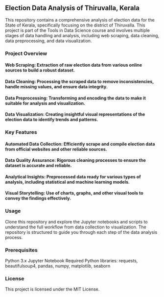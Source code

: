 ## Election Data Analysis of Thiruvalla, Kerala
This repository contains a comprehensive analysis of election data for the State of Kerala, specifically focusing on the district of Thiruvalla. This project is part of the Tools in Data Science course and involves multiple stages of data handling and analysis, including web scraping, data cleaning, data preprocessing, and data visualization.

### Project Overview
#### Web Scraping: Extraction of raw election data from various online sources to build a robust dataset.
#### Data Cleaning: Processing the scraped data to remove inconsistencies, handle missing values, and ensure data integrity.
#### Data Preprocessing: Transforming and encoding the data to make it suitable for analysis and visualization.
#### Data Visualization: Creating insightful visual representations of the election data to identify trends and patterns.

### Key Features
#### Automated Data Collection: Efficiently scrape and compile election data from official websites and other reliable sources.
#### Data Quality Assurance: Rigorous cleaning processes to ensure the dataset is accurate and reliable.
#### Analytical Insights: Preprocessed data ready for various types of analysis, including statistical and machine learning models.
#### Visual Storytelling: Use of charts, graphs, and other visual tools to convey the findings effectively.

### Usage
Clone this repository and explore the Jupyter notebooks and scripts to understand the full workflow from data collection to visualization. The repository is structured to guide you through each step of the data analysis process.

### Prerequisites
Python 3.x
Jupyter Notebook
Required Python libraries: requests, beautifulsoup4, pandas, numpy, matplotlib, seaborn

### License
This project is licensed under the MIT License.
